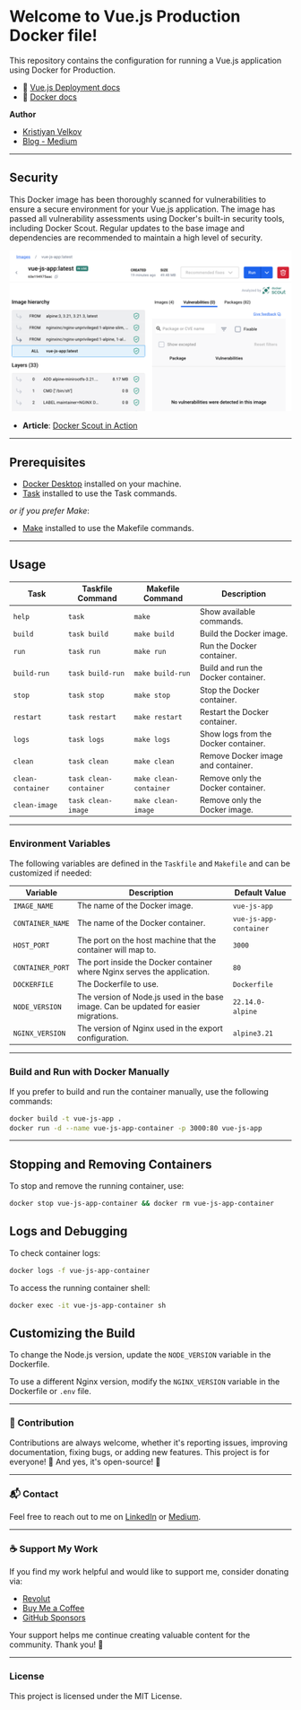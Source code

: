 # Welcome to Vue.js Production Docker file!

This repository contains the configuration for running a Vue.js application using Docker for Production.

- 📖 [Vue.js Deployment docs](https://cli.vuejs.org/guide/deployment.html)
- 📖 [Docker docs](https://docs.docker.com/)

**Author**

- [Kristiyan Velkov](https://www.linkedin.com/in/kristiyan-velkov-763130b3/)
- [Blog - Medium](https://medium.com/@kristiyanvelkov)

---

## Security

This Docker image has been thoroughly scanned for vulnerabilities to ensure a secure environment for your Vue.js application. The image has passed all vulnerability assessments using Docker's built-in security tools, including Docker Scout. Regular updates to the base image and dependencies are recommended to maintain a high level of security.


<div align="center">
  <img src="../images/vue-js-security.png" alt="Docker Scout check" />
</div>

- **Article**: [Docker Scout in Action](https://levelup.gitconnected.com/docker-scout-in-action-63e7c812532a?sk=120903755538c5065585d458d5e1eaa8)

---

## Prerequisites

- [Docker Desktop](https://www.docker.com/products/docker-desktop/) installed on your machine.
- [Task](https://taskfile.dev/installation/) installed to use the Task commands.

_or if you prefer Make_:

- [Make](<https://en.wikipedia.org/wiki/Make_(software)>) installed to use the Makefile commands.

---

## Usage

| Task              | Taskfile Command       | Makefile Command       | Description                          |
| ----------------- | ---------------------- | ---------------------- | ------------------------------------ |
| `help`            | `task`                 | `make`                 | Show available commands.             |
| `build`           | `task build`           | `make build`           | Build the Docker image.              |
| `run`             | `task run`             | `make run`             | Run the Docker container.            |
| `build-run`       | `task build-run`       | `make build-run`       | Build and run the Docker container.  |
| `stop`            | `task stop`            | `make stop`            | Stop the Docker container.           |
| `restart`         | `task restart`         | `make restart`         | Restart the Docker container.        |
| `logs`            | `task logs`            | `make logs`            | Show logs from the Docker container. |
| `clean`           | `task clean`           | `make clean`           | Remove Docker image and container.   |
| `clean-container` | `task clean-container` | `make clean-container` | Remove only the Docker container.    |
| `clean-image`     | `task clean-image`     | `make clean-image`     | Remove only the Docker image.        |

---

### Environment Variables

The following variables are defined in the `Taskfile` and `Makefile` and can be customized if needed:

| Variable         | Description                                                                          | Default Value          |
| ---------------- | ------------------------------------------------------------------------------------ | ---------------------- |
| `IMAGE_NAME`     | The name of the Docker image.                                                        | `vue-js-app`           |
| `CONTAINER_NAME` | The name of the Docker container.                                                    | `vue-js-app-container` |
| `HOST_PORT`      | The port on the host machine that the container will map to.                         | `3000`                 |
| `CONTAINER_PORT` | The port inside the Docker container where Nginx serves the application.             | `80`                   |
| `DOCKERFILE`     | The Dockerfile to use.                                                               | `Dockerfile`           |
| `NODE_VERSION`   | The version of Node.js used in the base image. Can be updated for easier migrations. | `22.14.0-alpine`       |
| `NGINX_VERSION`  | The version of Nginx used in the export configuration.                               | `alpine3.21`           |

---

### Build and Run with Docker Manually

If you prefer to build and run the container manually, use the following commands:

```sh
docker build -t vue-js-app .
docker run -d --name vue-js-app-container -p 3000:80 vue-js-app
```

---

## Stopping and Removing Containers

To stop and remove the running container, use:

```sh
docker stop vue-js-app-container && docker rm vue-js-app-container
```

## Logs and Debugging

To check container logs:

```sh
docker logs -f vue-js-app-container
```

To access the running container shell:

```sh
docker exec -it vue-js-app-container sh
```

## Customizing the Build

To change the Node.js version, update the `NODE_VERSION` variable in the Dockerfile.

To use a different Nginx version, modify the `NGINX_VERSION` variable in the Dockerfile or `.env` file.

---

### 📌 Contribution

Contributions are always welcome, whether it's reporting issues, improving documentation, fixing bugs, or adding new features. This project is for everyone! 💙
And yes, it's open-source! 🎉

---

### 📬 Contact

Feel free to reach out to me on [LinkedIn](https://www.linkedin.com/in/kristiyan-velkov-763130b3/) or [Medium](https://medium.com/@kristiyanvelkov).

---

### ☕ Support My Work

If you find my work helpful and would like to support me, consider donating via:

- [Revolut](https://revolut.me/kristiyanvelkov)
- [Buy Me a Coffee](https://www.buymeacoffee.com/kristiyanvelkov)
- [GitHub Sponsors](https://github.com/sponsors/kristiyan-velkov)

Your support helps me continue creating valuable content for the community. Thank you! 🚀

---

### License

This project is licensed under the MIT License.
